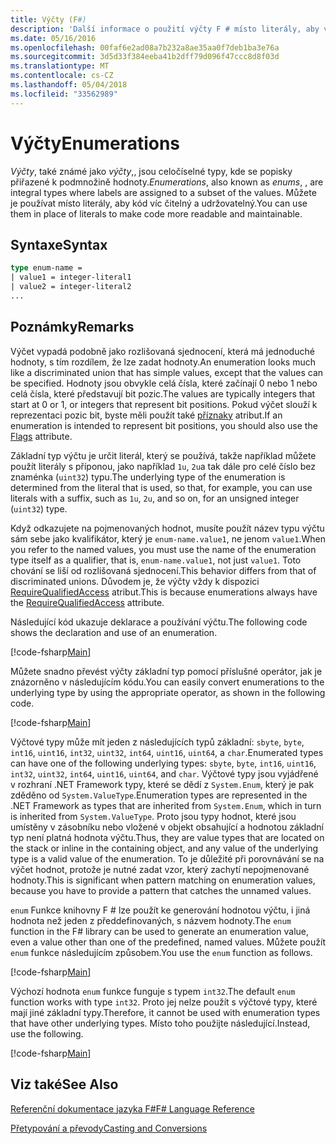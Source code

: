 ```yaml
---
title: Výčty (F#)
description: 'Další informace o použití výčty F # místo literály, aby váš kód více čitelný a udržovatelný.'
ms.date: 05/16/2016
ms.openlocfilehash: 00faf6e2ad08a7b232a8ae35aa0f7deb1ba3e76a
ms.sourcegitcommit: 3d5d33f384eeba41b2dff79d096f47ccc8d8f03d
ms.translationtype: MT
ms.contentlocale: cs-CZ
ms.lasthandoff: 05/04/2018
ms.locfileid: "33562989"
---
```

# <a name="enumerations"></a><span data-ttu-id="9298c-103">Výčty</span><span class="sxs-lookup"><span data-stu-id="9298c-103">Enumerations</span></span>

<span data-ttu-id="9298c-104">*Výčty*, také známé jako *výčty*,, jsou celočíselné typy, kde se popisky přiřazené k podmnožině hodnoty.</span><span class="sxs-lookup"><span data-stu-id="9298c-104">*Enumerations*, also known as *enums*, , are integral types where labels are assigned to a subset of the values.</span></span> <span data-ttu-id="9298c-105">Můžete je používat místo literály, aby kód víc čitelný a udržovatelný.</span><span class="sxs-lookup"><span data-stu-id="9298c-105">You can use them in place of literals to make code more readable and maintainable.</span></span>


## <a name="syntax"></a><span data-ttu-id="9298c-106">Syntaxe</span><span class="sxs-lookup"><span data-stu-id="9298c-106">Syntax</span></span>

```fsharp
type enum-name =
| value1 = integer-literal1
| value2 = integer-literal2
...
```

## <a name="remarks"></a><span data-ttu-id="9298c-107">Poznámky</span><span class="sxs-lookup"><span data-stu-id="9298c-107">Remarks</span></span>
<span data-ttu-id="9298c-108">Výčet vypadá podobně jako rozlišovaná sjednocení, která má jednoduché hodnoty, s tím rozdílem, že lze zadat hodnoty.</span><span class="sxs-lookup"><span data-stu-id="9298c-108">An enumeration looks much like a discriminated union that has simple values, except that the values can be specified.</span></span> <span data-ttu-id="9298c-109">Hodnoty jsou obvykle celá čísla, které začínají 0 nebo 1 nebo celá čísla, které představují bit pozic.</span><span class="sxs-lookup"><span data-stu-id="9298c-109">The values are typically integers that start at 0 or 1, or integers that represent bit positions.</span></span> <span data-ttu-id="9298c-110">Pokud výčet slouží k reprezentaci pozic bit, byste měli použít také [příznaky](xref:System.FlagsAttribute) atribut.</span><span class="sxs-lookup"><span data-stu-id="9298c-110">If an enumeration is intended to represent bit positions, you should also use the [Flags](xref:System.FlagsAttribute) attribute.</span></span>

<span data-ttu-id="9298c-111">Základní typ výčtu je určit literál, který se používá, takže například můžete použít literály s příponou, jako například `1u`, `2u`a tak dále pro celé číslo bez znaménka (`uint32`) typu.</span><span class="sxs-lookup"><span data-stu-id="9298c-111">The underlying type of the enumeration is determined from the literal that is used, so that, for example, you can use literals with a suffix, such as `1u`, `2u`, and so on, for an unsigned integer (`uint32`) type.</span></span>

<span data-ttu-id="9298c-112">Když odkazujete na pojmenovaných hodnot, musíte použít název typu výčtu sám sebe jako kvalifikátor, který je `enum-name.value1`, ne jenom `value1`.</span><span class="sxs-lookup"><span data-stu-id="9298c-112">When you refer to the named values, you must use the name of the enumeration type itself as a qualifier, that is, `enum-name.value1`, not just `value1`.</span></span> <span data-ttu-id="9298c-113">Toto chování se liší od rozlišovaná sjednocení.</span><span class="sxs-lookup"><span data-stu-id="9298c-113">This behavior differs from that of discriminated unions.</span></span> <span data-ttu-id="9298c-114">Důvodem je, že výčty vždy k dispozici [RequireQualifiedAccess](https://msdn.microsoft.com/library/8b9b6ade-0471-4413-ac5d-638cd0de5f15) atribut.</span><span class="sxs-lookup"><span data-stu-id="9298c-114">This is because enumerations always have the [RequireQualifiedAccess](https://msdn.microsoft.com/library/8b9b6ade-0471-4413-ac5d-638cd0de5f15) attribute.</span></span>

<span data-ttu-id="9298c-115">Následující kód ukazuje deklarace a používání výčtu.</span><span class="sxs-lookup"><span data-stu-id="9298c-115">The following code shows the declaration and use of an enumeration.</span></span>

[!code-fsharp[Main](../../../samples/snippets/fsharp/lang-ref-1/snippet2101.fs)]

<span data-ttu-id="9298c-116">Můžete snadno převést výčty základní typ pomocí příslušné operátor, jak je znázorněno v následujícím kódu.</span><span class="sxs-lookup"><span data-stu-id="9298c-116">You can easily convert enumerations to the underlying type by using the appropriate operator, as shown in the following code.</span></span>

[!code-fsharp[Main](../../../samples/snippets/fsharp/lang-ref-1/snippet2102.fs)]

<span data-ttu-id="9298c-117">Výčtové typy může mít jeden z následujících typů základní: `sbyte`, `byte`, `int16`, `uint16`, `int32`, `uint32`, `int64`, `uint16`, `uint64`, a `char`.</span><span class="sxs-lookup"><span data-stu-id="9298c-117">Enumerated types can have one of the following underlying types: `sbyte`, `byte`, `int16`, `uint16`, `int32`, `uint32`, `int64`, `uint16`, `uint64`, and `char`.</span></span> <span data-ttu-id="9298c-118">Výčtové typy jsou vyjádřené v rozhraní .NET Framework typy, které se dědí z `System.Enum`, který je pak zděděno od `System.ValueType`.</span><span class="sxs-lookup"><span data-stu-id="9298c-118">Enumeration types are represented in the .NET Framework as types that are inherited from `System.Enum`, which in turn is inherited from `System.ValueType`.</span></span> <span data-ttu-id="9298c-119">Proto jsou typy hodnot, které jsou umístěny v zásobníku nebo vložené v objekt obsahující a hodnotou základní typ není platná hodnota výčtu.</span><span class="sxs-lookup"><span data-stu-id="9298c-119">Thus, they are value types that are located on the stack or inline in the containing object, and any value of the underlying type is a valid value of the enumeration.</span></span> <span data-ttu-id="9298c-120">To je důležité při porovnávání se na výčet hodnot, protože je nutné zadat vzor, který zachytí nepojmenované hodnoty.</span><span class="sxs-lookup"><span data-stu-id="9298c-120">This is significant when pattern matching on enumeration values, because you have to provide a pattern that catches the unnamed values.</span></span>

<span data-ttu-id="9298c-121">`enum` Funkce knihovny F # lze použít ke generování hodnotou výčtu, i jiná hodnota než jeden z předdefinovaných, s názvem hodnoty.</span><span class="sxs-lookup"><span data-stu-id="9298c-121">The `enum` function in the F# library can be used to generate an enumeration value, even a value other than one of the predefined, named values.</span></span> <span data-ttu-id="9298c-122">Můžete použít `enum` funkce následujícím způsobem.</span><span class="sxs-lookup"><span data-stu-id="9298c-122">You use the `enum` function as follows.</span></span>

[!code-fsharp[Main](../../../samples/snippets/fsharp/lang-ref-1/snippet2103.fs)]

<span data-ttu-id="9298c-123">Výchozí hodnota `enum` funkce funguje s typem `int32`.</span><span class="sxs-lookup"><span data-stu-id="9298c-123">The default `enum` function works with type `int32`.</span></span> <span data-ttu-id="9298c-124">Proto jej nelze použít s výčtové typy, které mají jiné základní typy.</span><span class="sxs-lookup"><span data-stu-id="9298c-124">Therefore, it cannot be used with enumeration types that have other underlying types.</span></span> <span data-ttu-id="9298c-125">Místo toho použijte následující.</span><span class="sxs-lookup"><span data-stu-id="9298c-125">Instead, use the following.</span></span>

[!code-fsharp[Main](../../../samples/snippets/fsharp/lang-ref-1/snippet2104.fs)]
    
## <a name="see-also"></a><span data-ttu-id="9298c-126">Viz také</span><span class="sxs-lookup"><span data-stu-id="9298c-126">See Also</span></span>
[<span data-ttu-id="9298c-127">Referenční dokumentace jazyka F#</span><span class="sxs-lookup"><span data-stu-id="9298c-127">F# Language Reference</span></span>](index.md)

[<span data-ttu-id="9298c-128">Přetypování a převody</span><span class="sxs-lookup"><span data-stu-id="9298c-128">Casting and Conversions</span></span>](casting-and-conversions.md)

